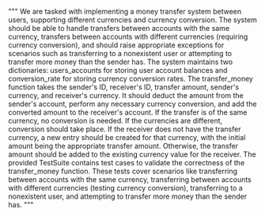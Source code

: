 """
We are tasked with implementing a money transfer system between users, supporting different
currencies and currency conversion. The system should be able to handle transfers between
accounts with the same currency, transfers between accounts with different currencies
(requiring currency conversion), and should raise appropriate exceptions for scenarios
such as transferring to a nonexistent user or attempting to transfer more money than the sender has.
The system maintains two dictionaries: users_accounts for storing user account balances and
conversion_rate for storing currency conversion rates.
The transfer_money function takes the sender's ID, receiver's ID, transfer amount, sender's
currency, and receiver's currency. It should deduct the amount from the sender's account, perform
any necessary currency conversion, and add the converted amount to the receiver's account.
If the transfer is of the same currency, no conversion is needed. If the currencies are different,
conversion should take place. If the receiver does not have the transfer currency, a new entry
should be created for that currency, with the initial amount being the appropriate transfer amount.
Otherwise, the transfer amount should be added to the existing currency value for the receiver.
The provided TestSuite contains test cases to validate the correctness of the transfer_money function.
These tests cover scenarios like transferring between accounts with the same currency, transferring
between accounts with different currencies (testing currency conversion), transferring to a nonexistent
user, and attempting to transfer more money than the sender has.
"""
